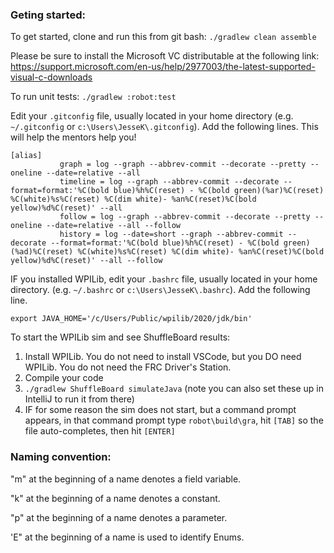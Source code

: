 ### Geting started:
To get started, clone and run this from git bash: `./gradlew clean assemble`

Please be sure to install the Microsoft VC distributable at the following link:
https://support.microsoft.com/en-us/help/2977003/the-latest-supported-visual-c-downloads

To run unit tests: `./gradlew :robot:test`

Edit your `.gitconfig` file, usually located in your home directory (e.g. `~/.gitconfig` or `c:\Users\JesseK\.gitconfig`). Add the following lines. This will help the mentors help you!
```
[alias]
           graph = log --graph --abbrev-commit --decorate --pretty --oneline --date=relative --all
           timeline = log --graph --abbrev-commit --decorate --format=format:'%C(bold blue)%h%C(reset) - %C(bold green)(%ar)%C(reset) %C(white)%s%C(reset) %C(dim white)- %an%C(reset)%C(bold yellow)%d%C(reset)' --all
           follow = log --graph --abbrev-commit --decorate --pretty --oneline --date=relative --all --follow
           history = log --date=short --graph --abbrev-commit --decorate --format=format:'%C(bold blue)%h%C(reset) - %C(bold green)(%ad)%C(reset) %C(white)%s%C(reset) %C(dim white)- %an%C(reset)%C(bold yellow)%d%C(reset)' --all --follow
```

IF you installed WPILib, edit your `.bashrc` file, usually located in your home directory.
(e.g. `~/.bashrc` or `c:\Users\JesseK\.bashrc`). Add the following line.
```
export JAVA_HOME='/c/Users/Public/wpilib/2020/jdk/bin'
```
To start the WPILib sim and see ShuffleBoard results:
1. Install WPILib. You do not need to install VSCode, but you DO need WPILib. You do not need the FRC Driver's Station.
2. Compile your code
3. `./gradlew ShuffleBoard simulateJava` (note you can also set these up in IntelliJ to run it from there)
4. IF for some reason the sim does not start, but a command prompt appears, in that command prompt type `robot\build\gra`, hit `[TAB]` so the file auto-completes, then hit `[ENTER]`

### Naming convention:
"m" at the beginning of a name denotes a field variable.

"k" at the beginning of a name denotes a constant.

"p" at the beginning of a name denotes a parameter.

'E" at the beginning of a name is used to identify Enums.
